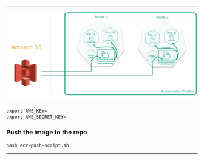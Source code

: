 ***

<div align="center">
  <img src="images/s3fs.jpg" width="700" />
</div>

***

```
export AWS_KEY=
export AWS_SECRET_KEY=
```
### __Push the image to the repo__
```
bash ecr-push-script.sh
```

***
